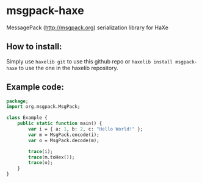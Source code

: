 msgpack-haxe
============

MessagePack (http://msgpack.org) serialization library for HaXe

How to install:
-------------
Simply use `haxelib git` to use this github repo or `haxelib install msgpack-haxe` to use the one in the haxelib repository.

Example code:
-------------
``` haxe
package;
import org.msgpack.MsgPack;

class Example {
    public static function main() {
        var i = { a: 1, b: 2, c: "Hello World!" };
        var m = MsgPack.encode(i);
        var o = MsgPack.decode(m);

        trace(i);
        trace(m.toHex());
        trace(o);
    }
}
```
